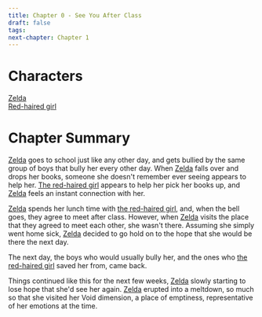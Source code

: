 ```yaml
---
title: Chapter 0 - See You After Class
draft: false
tags: 
next-chapter: Chapter 1
---
```

# Characters 
[Zelda](<Zelda Appel>) \
[Red-haired girl](Red-Haired%20Girl.md)

# Chapter Summary
[Zelda](<Zelda Appel>) goes to school just like any other day, and gets bullied by the same group of boys that bully her every other day. When [Zelda](<Zelda Appel>) falls over and drops her books, someone she doesn't remember ever seeing appears to help her. [The red-haired girl](Red-Haired%20Girl.md) appears to help her pick her books up, and [Zelda](<Zelda Appel>) feels an instant connection with her.

[Zelda](<Zelda Appel>) spends her lunch time with [the red-haired girl](Red-Haired%20Girl.md), and, when the bell goes, they agree to meet after class. However, when [Zelda](<Zelda Appel>) visits the place that they agreed to meet each other, she wasn't there. Assuming she simply went home sick, [Zelda](<Zelda Appel>) decided to go hold on to the hope that she would be there the next day.

The next day, the boys who would usually bully her, and the ones who [the red-haired girl](Red-Haired%20Girl.md) saved her from, came back.

Things continued like this for the next few weeks, [Zelda](<Zelda Appel>) slowly starting to lose hope that she'd see her again. [Zelda](<Zelda Appel>) erupted into a meltdown, so much so that she visited her Void dimension, a place of emptiness, representative of her emotions at the time.